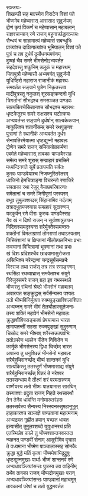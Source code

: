 सञ्जयः-  
शिखण्डी सह मात्स्येन विराटेन विशां पते  
भीष्ममेव महेष्वासस् आससाद सुदुर्जयम्  
द्रोणं कृपं विकर्णं च महेष्वासान् महाबलान्  
राज्ञश्चान्यान् रणे राजन् बहूनार्च्छद्धनञ्जयः  
सैन्धवं च साहामात्यं महेष्वासं सबन्धुभिः  
प्राच्यांश्च दाक्षिणात्यांश्च भूमिपालन् विशां पते  
पुत्रं च तव दुर्धर्षं दुर्योधनममर्षणम्  
दुष्षहं चैव समरे भीमसेनोऽभ्यवर्तत  
सहदेवस्तु शकुनिम् उलूकं च महारथम्  
पितापुत्रौ महेष्वासौ अभ्यवर्षत् सुदुर्जयौ  
युधिष्ठिरो महाराज राजानीकं महारथः  
समवर्तत सङ्ग्रामे पुत्रेण निकृतस्तव  
माद्रीपुत्रस्तु नकुलश् शूरसङ्क्रन्दनो युधि  
त्रिगर्तानां सौभद्रश्च समसञ्जत पाण्डवः  
सात्यकिश्चेकितानश्च सौभद्रश्च महारथः  
धृष्टकेतुश्च समरे राक्षसश्च घटोत्कचः  
अभ्यवर्तन्त सङ्ग्रामे दुर्धर्षान् साल्वकेकयान्  
नाकुलिश्च शतानीकस् समरे रथपुङ्गवः  
पुत्राणां ते रथानीकं अभ्यवर्तत दुर्धरः  
सेनापतिरमेयात्मा धृष्टद्युम्नो महाबलः  
द्रोणेन समरे राजन् समियायोग्रकर्मणा  
एवमेते महेष्वासास् तावकाः पाण्डवैस्सह  
समेत्य समरे शूरास् सम्प्राहारं प्रचक्रिरे  
मध्यन्दिनगते सूर्ये प्रतापयति सर्वतः  
कुरवः पाण्डवेयाश्च निजघ्नुरितरेतरम्  
ध्वजिनो हेमचित्राङ्गा विचरन्तो रणाजिरे  
सपताका रथा रेजुर् वैयाघ्रपरिवारणाः  
समेतानां च समरे जिगीषूणां परस्परम्  
बभूव तुमुलश्शब्दस् सिंहानामिव नर्दताम्  
तत्राद्भुतमपश्यास सम्प्रहारं सुदारुणम्  
यदकुर्वन् रणे वीराः कुरुवः पाण्डवैस्सह  
नैव खं न दिशो राजन् न सूर्यश्शत्रुतापन  
विदिशस्समदृश्यन्त शरैर्मुक्तैस्समन्ततः  
शक्तीनां विमलाग्राणां तोमराणां तथाऽस्यताम्  
निस्त्रिंशानां च क्षिप्तानां नीलोत्पलनिभाः प्रभाः  
कवचानां विचित्राणां भूषणानां तथा प्रभाः  
खं दिशः प्रदिशश्चैव छादयामासुरोजसा  
असिभिश्च नरेन्द्राणां चन्द्रसूर्यसमप्रभैः  
विरराज तथा राजंस् तत्र तत्र रणाङ्गणम्  
रथसिंहा रथव्याघ्रास् समवेताश्च संयुगे  
विरेजुस्समरे राजन् ग्रहा इव नभस्स्थले  
भीष्मस्तु रथिनां श्रेष्ठो भीमसेनं महाबलम्  
अवारयत सङ्क्रुद्धस् सर्वसैन्यस्य पश्यतः  
ततो भीष्मविनिर्मुक्ता रुक्मपुङ्खाश्शिलाशिताः  
अभ्यघ्नन् समरे भीमं तैलघौतास्सुतेजनाः  
तस्य शक्तिं महावेगं भीमसेनो महाबलः  
क्रुद्धाशीविषसङ्काशं प्रेषयामास भारत  
तामापतन्तीं सहसा रुक्मपुङ्खां सुदुरुणाम्  
चिच्छेद समरे भीष्मश् शरैस्सन्नतपर्वभिः  
ततोऽपरेण भल्लेन पीतेन निशितेन च  
कार्मुकं भीमसेनस्य द्विधा चिच्छेद भारत  
अपास्य तु धनुश्छिन्नं भीमसेनो महाबलः  
शरैर्बहुभिरानर्च्छद् भीष्मं शान्तनवं युधि  
सात्यकिस्तु ततस्तूर्णं भीष्ममासाद्य संयुगे  
शरैर्बहुभिरानर्च्छत् पितरं ते नरेश्वर  
ततस्सन्धाय वै तीक्ष्णं शरं परमदारुणम्  
वार्ष्णेयस्य ततो भीष्मः पातयामास सारथिम्  
तस्याश्वाः प्रद्रुता राजन् निहते रथसारथौ  
तेन तेनैव धावन्ति मनोमारुतरंहसः  
ततस्सर्वस्य सैन्यस्य निस्स्वनस्सुमहानुभूत्  
हाहाकारश्च सञ्जज्ञे पाण्डवानां महात्मनाम्  
अभ्यद्रवत गृह्णीत हयान् यच्छत धावत  
इत्यासीत् तुमुलश्शब्दो युयुधानरथं प्रति  
एतस्मिन्नेव काले तु भीष्मश्शान्तनवस्तदा  
न्यहनत् पाण्डवीं सेनाम् आसुरीमिव वृत्राहा  
ते वध्यमाना भीष्मेण पाञ्चालास्सह सोमकैः  
क्रुद्धा युद्धे मतिं कृत्वा भीष्ममेवाभिदुद्रुवुः  
धृष्टद्युम्नमुखाः पार्थाः भीष्मं शान्तनवं रणे  
अभ्यधावञ्जिघांसन्तः पुत्रस्य तव वाहिनीम्  
तथैव तावका राजन् भीष्मद्रोणमुखाः परान्  
अभ्यधावञ्जिघांसन्तः पाण्डवानां महाचमूम्  
तावकानां परेषां च ततो युद्धमवर्तत  
